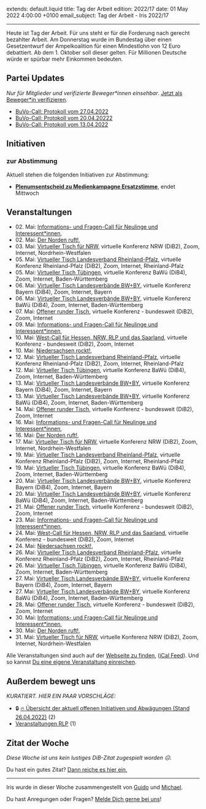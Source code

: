 
extends: default.liquid
title: Tag der Arbeit
edition: 2022/17
date: 01 May 2022 4:00:00 +0100
email_subject: Tag der Arbeit - Iris 2022/17

---
Heute ist Tag der Arbeit. Für uns steht er für die Forderung nach gerecht bezahlter Arbeit. Am Donnerstag wurde im Bundestag über einen Gesetzentwurf der Ampelkoalition für einen Mindestlohn von 12 Euro debattiert. Ab dem 1. Oktober soll dieser gelten. Für Millionen Deutsche würde er spürbar mehr Einkommen bedeuten.


## Partei Updates

_Nur für Mitglieder und verifizierte Beweger\*innen einsehbar_. [Jetzt als Beweger\*in verifizieren](https://dib.de/bewegerin-werden/).

 - [BuVo-Call: Protokoll vom 27.04.2022](https://marktplatz.dib.de/t/buvo-call-protokoll-vom-27-04-2022/39446)
 - [BuVo-Call: Protokoll vom 20.04.20222](https://marktplatz.dib.de/t/buvo-call-protokoll-vom-20-04-20222/39443)
 - [BuVo-Call: Protokoll vom 13.04.2022](https://marktplatz.dib.de/t/buvo-call-protokoll-vom-13-04-2022/39441)

## Initiativen

### zur Abstimmung
Aktuell stehen die folgenden Initiativen zur Abstimmung:

 - **[Plenumsentscheid zu Medienkampagne Ersatzstimme](https://abstimmen.dib.de/initiative/313-plenumsentscheid-zu-medienkampagne-ersatzstimme)**, endet Mittwoch

## Veranstaltungen

 - 02.&nbsp;Mai: [Informations- und Fragen-Call für Neulinge und Interessent*innen](https://dib.de/veranstaltungen/informations-und-fragen-call-fuer-neulinge-und-interessentinnen-2022-05-02/), 
 - 02.&nbsp;Mai: [Der Norden ruft!](https://dib.de/veranstaltungen/der-norden-ruft-2022-05-02/), 
 - 03.&nbsp;Mai: [Virtueller Tisch für NRW](https://dib.de/veranstaltungen/virtueller-tisch-landesverbaende-bwby-2022-05-03/), virtuelle Konferenz NRW (DiB2), Zoom, Internet, Nordrhein-Westfalen
 - 05.&nbsp;Mai: [Virtueller Tisch Landesverband Rheinland-Pfalz](https://dib.de/veranstaltungen/virtueller-tisch-landesverband-rheinland-pfalz-2022-05-05/), virtuelle Konferenz Rheinland-Pfalz (DiB2), Zoom, Internet, Rheinland-Pfalz
 - 05.&nbsp;Mai: [Virtueller Tisch Tübingen](https://dib.de/veranstaltungen/virtueller-tisch-tuebingen-2022-05-05/), virtuelle Konferenz BaWü (DiB4), Zoom, Internet, Baden-Württemberg
 - 06.&nbsp;Mai: [Virtueller Tisch Landesverbände BW+BY](https://dib.de/veranstaltungen/virtueller-tisch-landesverbaende-bwby-2-2022-05-06/), virtuelle Konferenz Bayern (DiB4), Zoom, Internet, Bayern
 - 06.&nbsp;Mai: [Virtueller Tisch Landesverbände BW+BY](https://dib.de/veranstaltungen/virtueller-tisch-landesverbaende-bwby-3-2022-05-06/), virtuelle Konferenz BaWü (DiB4), Zoom, Internet, Baden-Württemberg
 - 07.&nbsp;Mai: [Offener runder Tisch](https://dib.de/veranstaltungen/offener-runder-tisch-2022-05-07/), virtuelle Konferenz - bundesweit (DiB2), Zoom, Internet
 - 09.&nbsp;Mai: [Informations- und Fragen-Call für Neulinge und Interessent*innen](https://dib.de/veranstaltungen/informations-und-fragen-call-fuer-neulinge-und-interessentinnen-2022-05-09/), 
 - 10.&nbsp;Mai: [West-Call für Hessen, NRW, RLP und das Saarland](https://dib.de/veranstaltungen/west-call-fuer-hessen-nrw-rlp-und-das-saarland-2022-05-10/), virtuelle Konferenz - bundesweit (DiB2), Zoom, Internet
 - 10.&nbsp;Mai: [Niedersachsen rockt!](https://dib.de/veranstaltungen/niedersachsen-call-2022-05-10/), 
 - 12.&nbsp;Mai: [Virtueller Tisch Landesverband Rheinland-Pfalz](https://dib.de/veranstaltungen/virtueller-tisch-landesverband-rheinland-pfalz-2022-05-12/), virtuelle Konferenz Rheinland-Pfalz (DiB2), Zoom, Internet, Rheinland-Pfalz
 - 12.&nbsp;Mai: [Virtueller Tisch Tübingen](https://dib.de/veranstaltungen/virtueller-tisch-tuebingen-2022-05-12/), virtuelle Konferenz BaWü (DiB4), Zoom, Internet, Baden-Württemberg
 - 13.&nbsp;Mai: [Virtueller Tisch Landesverbände BW+BY](https://dib.de/veranstaltungen/virtueller-tisch-landesverbaende-bwby-2-2022-05-13/), virtuelle Konferenz Bayern (DiB4), Zoom, Internet, Bayern
 - 13.&nbsp;Mai: [Virtueller Tisch Landesverbände BW+BY](https://dib.de/veranstaltungen/virtueller-tisch-landesverbaende-bwby-3-2022-05-13/), virtuelle Konferenz BaWü (DiB4), Zoom, Internet, Baden-Württemberg
 - 14.&nbsp;Mai: [Offener runder Tisch](https://dib.de/veranstaltungen/offener-runder-tisch-2022-05-14/), virtuelle Konferenz - bundesweit (DiB2), Zoom, Internet
 - 16.&nbsp;Mai: [Informations- und Fragen-Call für Neulinge und Interessent*innen](https://dib.de/veranstaltungen/informations-und-fragen-call-fuer-neulinge-und-interessentinnen-2022-05-16/), 
 - 16.&nbsp;Mai: [Der Norden ruft!](https://dib.de/veranstaltungen/der-norden-ruft-2022-05-16/), 
 - 17.&nbsp;Mai: [Virtueller Tisch für NRW](https://dib.de/veranstaltungen/virtueller-tisch-landesverbaende-bwby-2022-05-17/), virtuelle Konferenz NRW (DiB2), Zoom, Internet, Nordrhein-Westfalen
 - 19.&nbsp;Mai: [Virtueller Tisch Landesverband Rheinland-Pfalz](https://dib.de/veranstaltungen/virtueller-tisch-landesverband-rheinland-pfalz-2022-05-19/), virtuelle Konferenz Rheinland-Pfalz (DiB2), Zoom, Internet, Rheinland-Pfalz
 - 19.&nbsp;Mai: [Virtueller Tisch Tübingen](https://dib.de/veranstaltungen/virtueller-tisch-tuebingen-2022-05-19/), virtuelle Konferenz BaWü (DiB4), Zoom, Internet, Baden-Württemberg
 - 20.&nbsp;Mai: [Virtueller Tisch Landesverbände BW+BY](https://dib.de/veranstaltungen/virtueller-tisch-landesverbaende-bwby-2-2022-05-20/), virtuelle Konferenz Bayern (DiB4), Zoom, Internet, Bayern
 - 20.&nbsp;Mai: [Virtueller Tisch Landesverbände BW+BY](https://dib.de/veranstaltungen/virtueller-tisch-landesverbaende-bwby-3-2022-05-20/), virtuelle Konferenz BaWü (DiB4), Zoom, Internet, Baden-Württemberg
 - 21.&nbsp;Mai: [Offener runder Tisch](https://dib.de/veranstaltungen/offener-runder-tisch-2022-05-21/), virtuelle Konferenz - bundesweit (DiB2), Zoom, Internet
 - 23.&nbsp;Mai: [Informations- und Fragen-Call für Neulinge und Interessent*innen](https://dib.de/veranstaltungen/informations-und-fragen-call-fuer-neulinge-und-interessentinnen-2022-05-23/), 
 - 24.&nbsp;Mai: [West-Call für Hessen, NRW, RLP und das Saarland](https://dib.de/veranstaltungen/west-call-fuer-hessen-nrw-rlp-und-das-saarland-2022-05-24/), virtuelle Konferenz - bundesweit (DiB2), Zoom, Internet
 - 24.&nbsp;Mai: [Niedersachsen rockt!](https://dib.de/veranstaltungen/niedersachsen-call-2022-05-24/), 
 - 26.&nbsp;Mai: [Virtueller Tisch Landesverband Rheinland-Pfalz](https://dib.de/veranstaltungen/virtueller-tisch-landesverband-rheinland-pfalz-2022-05-26/), virtuelle Konferenz Rheinland-Pfalz (DiB2), Zoom, Internet, Rheinland-Pfalz
 - 26.&nbsp;Mai: [Virtueller Tisch Tübingen](https://dib.de/veranstaltungen/virtueller-tisch-tuebingen-2022-05-26/), virtuelle Konferenz BaWü (DiB4), Zoom, Internet, Baden-Württemberg
 - 27.&nbsp;Mai: [Virtueller Tisch Landesverbände BW+BY](https://dib.de/veranstaltungen/virtueller-tisch-landesverbaende-bwby-2-2022-05-27/), virtuelle Konferenz Bayern (DiB4), Zoom, Internet, Bayern
 - 27.&nbsp;Mai: [Virtueller Tisch Landesverbände BW+BY](https://dib.de/veranstaltungen/virtueller-tisch-landesverbaende-bwby-3-2022-05-27/), virtuelle Konferenz BaWü (DiB4), Zoom, Internet, Baden-Württemberg
 - 28.&nbsp;Mai: [Offener runder Tisch](https://dib.de/veranstaltungen/offener-runder-tisch-2022-05-28/), virtuelle Konferenz - bundesweit (DiB2), Zoom, Internet
 - 30.&nbsp;Mai: [Informations- und Fragen-Call für Neulinge und Interessent*innen](https://dib.de/veranstaltungen/informations-und-fragen-call-fuer-neulinge-und-interessentinnen-2022-05-30/), 
 - 30.&nbsp;Mai: [Der Norden ruft!](https://dib.de/veranstaltungen/der-norden-ruft-2022-05-30/), 
 - 31.&nbsp;Mai: [Virtueller Tisch für NRW](https://dib.de/veranstaltungen/virtueller-tisch-landesverbaende-bwby-2022-05-31/), virtuelle Konferenz NRW (DiB2), Zoom, Internet, Nordrhein-Westfalen
 
Alle Veranstaltungen sind auch auf der [Webseite zu finden](https://dib.de/veranstaltungen/), ([iCal Feed](https://dib.de/?ical=1)). Und so kannst [Du eine eigene Veranstaltung einreichen](https://marktplatz.dib.de/t/eine-veranstaltung-auf-der-webseite-einreichen/21379).


## Außerdem bewegt uns

_KURATIERT. HIER EIN PAAR VORSCHLÄGE:_
 - 🔒 [:fire: Übersicht der aktuell offenen Initiativen und Abwägungen (Stand 26.04.2022)](https://marktplatz.dib.de/t/uebersicht-der-aktuell-offenen-initiativen-und-abwaegungen-stand-26-04-2022/8430) (2)
 - [Veranstaltungen RLP](https://marktplatz.dib.de/t/veranstaltungen-rlp/39445) (1)


## Zitat der Woche
_Diese Woche ist uns kein lustiges DiB-Zitat zugespielt worden ☹._

Du hast ein gutes Zitat? [Dann reiche es hier ein.](https://marktplatz.dib.de/t/fortsetzung-lustige-dib-zitate/24431)


---

Iris wurde in dieser Woche zusammengestellt von [Guido](https://marktplatz.dib.de/u/Guido/) und [Michael](https://marktplatz.dib.de/u/MichaelVoss/).

Du hast Anregungen oder Fragen? [Melde Dich gerne bei uns](https://marktplatz.dib.de/t/neu-iris-die-woechtliche-zusammenfasssung-zum-sonntagsbrunch/10990)!

